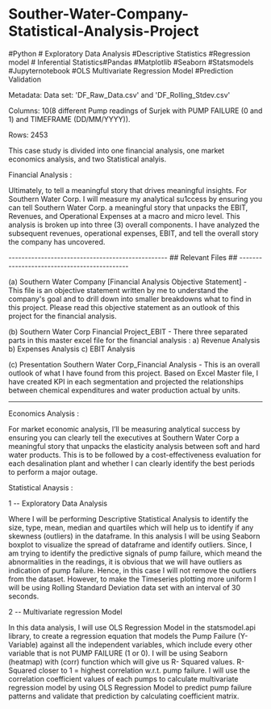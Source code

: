 # Souther-Water-Company-Statistical-Analysis-Project
#Python # Exploratory Data Analysis #Descriptive Statistics #Regression model # Inferential Statistics#Pandas #Matplotlib #Seaborn #Statsmodels #Jupyternotebook #OLS Multivariate Regression Model #Prediction Validation

Metadata:
Data set: 'DF_Raw_Data.csv' and 'DF_Rolling_Stdev.csv'

Columns: 10(8 different Pump readings of Surjek with PUMP FAILURE (0 and 1) and TIMEFRAME (DD/MM/YYYY)).

Rows: 2453

This case study is divided into one financial analysis, one market economics analysis, and two Statistical analyis.

Financial Analysis :

Ultimately, to tell a meaningful story that drives meaningful insights. 
For Southern Water Corp. I will measure my analytical su1ccess by ensuring you can tell Southern Water Corp. a meaningful story that unpacks
the EBIT, Revenues, and Operational Expenses at a macro and micro level.
This analysis is broken up into three (3) overall components. I have analyzed the subsequent revenues, operational expenses, EBIT, and tell the overall story the company has uncovered.

------------------------------------------------- ## Relevant Files ## --------------------------------------------

(a) Southern Water Company [Financial Analysis Objective Statement] - 
This file is an objective statement written by me to understand the company's goal and to drill down into smaller breakdowns what to find in this project.  Please read this objective statement as an outlook of this project for the financial analysis.

(b) Southern Water Corp Financial Project_EBIT - 
There three separated parts in this master excel file for the financial analysis : 
a) Revenue Analysis b) Expenses Analysis c) EBIT Analysis

(c) Presentation Southern Water Corp_Financial Analysis - 
This is an overall outlook of what I have found from this project. 
Based on Excel Master file, I have created KPI in each segmentation and projected the relationships between chemical expenditures and water production actual by units.

---------------------------------------------------------------------------------------------------------------------------------------


Economics Analysis :

For market economic analysis, I’ll be measuring analytical success by ensuring you can clearly tell the executives at Southern Water Corp a meaningful story that unpacks the elasticity analysis between soft and hard water products. This is to be followed by a cost-effectiveness evaluation for each desalination plant and whether  I can clearly identify the best periods to perform a major outage.


  
Statistical Anaysis :

1 -- Exploratory Data Analysis

Where I will be performing Descriptive Statistical Analysis to identify the size, type, mean, median and quartiles which will help us to identify if any skewness (outliers) in the dataframe. In this analysis I will be using Seaborn boxplot to visualize the spread of dataframe and identify outliers. Since, I am trying to identify the predictive signals of pump failure, which meand the abnormalities in the readings, it is obvious that we will have outliers as indication of pump failure.
Hence, in this case I will not remove the outliers from the dataset. However, to make the Timeseries plotting more uniform I will be using Rolling Standard Deviation data set with an interval of 30 seconds. 

2 -- Multivariate regression Model

In this data analysis, I will use OLS Regression Model in the statsmodel.api library, to create a regression equation that models the Pump Failure (Y-Variable) against 
all the independent variables, which include every other variable that is not PUMP FAILURE (1 or 0). I will be using Seaborn (heatmap) with (corr) function which will give us R- Squared values. R-Squared closer to 1 = highest correlation w.r.t. pump failure. I will use the correlation coefficient values of each pumps to calculate multivariate regression model by using OLS Regression Model to predict pump failure patterns and validate that prediction by calculating coefficient matrix.
